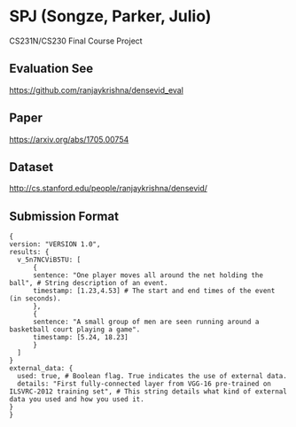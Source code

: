 # SPJ (Songze, Parker, Julio)
CS231N/CS230 Final Course Project

## Evaluation See
https://github.com/ranjaykrishna/densevid_eval

## Paper 
https://arxiv.org/abs/1705.00754

## Dataset
http://cs.stanford.edu/people/ranjaykrishna/densevid/

## Submission Format
```
{
version: "VERSION 1.0",
results: {
  v_5n7NCViB5TU: [
      {
      sentence: "One player moves all around the net holding the ball", # String description of an event. 
      timestamp: [1.23,4.53] # The start and end times of the event (in seconds).
      },
      {
      sentence: "A small group of men are seen running around a basketball court playing a game".
      timestamp: [5.24, 18.23]
      }
  ]
}
external_data: {
  used: true, # Boolean flag. True indicates the use of external data.
  details: "First fully-connected layer from VGG-16 pre-trained on ILSVRC-2012 training set", # This string details what kind of external data you used and how you used it.
}
}
```

